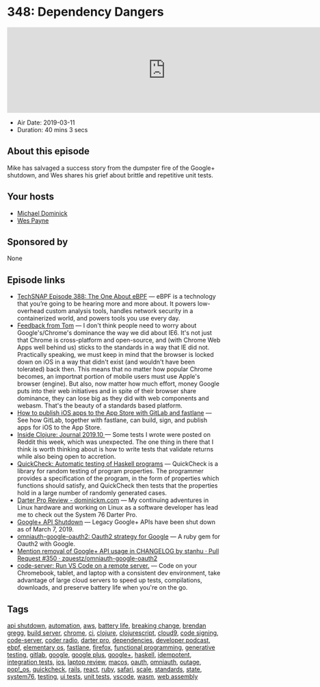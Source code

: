 # 348: Dependency Dangers

<iframe src="https://player.fireside.fm/v2/MLf2ZzhC+9PGG2DrL?theme=dark" width="740" height="200" frameborder="0" scrolling="no"></iframe>

* Air Date: 2019-03-11
* Duration: 40 mins 3 secs

## About this episode

Mike has salvaged a success story from the dumpster fire of the Google+ shutdown, and Wes shares his grief about brittle and repetitive unit tests.

## Your hosts
* [Michael Dominick](https://coder.show/hosts/michael)
* [Wes Payne](https://coder.show/hosts/wespayne)

## Sponsored by

None



## Episode links

  * [TechSNAP Episode 388: The One About eBPF](https://techsnap.systems/388 "TechSNAP Episode 388: The One About eBPF") — eBPF is a technology that you’re going to be hearing more and more about. It powers low-overhead custom analysis tools, handles network security in a containerized world, and powers tools you use every day. 
  * [Feedback from Tom](https://www.reddit.com/r/CoderRadio/comments/axq0qy/rusty_rubies_coder_radio_347/ei12vpf/ "Feedback from Tom") — I don't think people need to worry about Google's/Chrome's dominance the way we did about IE6. It's not just that Chrome is cross-platform and open-source, and (with Chrome Web Apps well behind us) sticks to the standards in a way that IE did not. Practically speaking, we must keep in mind that the browser is locked down on iOS in a way that didn't exist (and wouldn't have been tolerated) back then. This means that no matter how popular Chrome becomes, an importnat portion of mobile users must use Apple's browser (engine). But also, now matter how much effort, money Google puts into their web initiatives and in spite of their browser share dominance, they can lose big as they did with web components and webasm. That's the beauty of a standards based platform.
  * [How to publish iOS apps to the App Store with GitLab and fastlane](https://about.gitlab.com/2019/03/06/ios-publishing-with-gitlab-and-fastlane/ "How to publish iOS apps to the App Store with GitLab and fastlane") — See how GitLab, together with fastlane, can build, sign, and publish apps for iOS to the App Store.
  * [Inside Clojure: Journal 2019.10 ](http://insideclojure.org/2019/03/08/journal/ "Inside Clojure: Journal 2019.10 ") — Some tests I wrote were posted on Reddit this week, which was unexpected. The one thing in there that I think is worth thinking about is how to write tests that validate returns while also being open to accretion. 
  * [QuickCheck: Automatic testing of Haskell programs](http://hackage.haskell.org/package/QuickCheck "QuickCheck: Automatic testing of Haskell programs") — QuickCheck is a library for random testing of program properties. The programmer provides a specification of the program, in the form of properties which functions should satisfy, and QuickCheck then tests that the properties hold in a large number of randomly generated cases.
  * [Darter Pro Review - dominickm.com](http://dominickm.com/darter-pro-review/ "Darter Pro Review - dominickm.com") — My continuing adventures in Linux hardware and working on Linux as a software developer has lead me to check out the System 76 Darter Pro.
  * [Google+ API Shutdown](https://developers.google.com/+/api-shutdown "Google+ API Shutdown") — Legacy Google+ APIs have been shut down as of March 7, 2019.
  * [omniauth-google-oauth2: Oauth2 strategy for Google](https://github.com/zquestz/omniauth-google-oauth2 "omniauth-google-oauth2: Oauth2 strategy for Google") — A ruby gem for Oauth2 with Google.
  * [Mention removal of Google+ API usage in CHANGELOG by stanhu · Pull Request #350 · zquestz/omniauth-google-oauth2](https://github.com/zquestz/omniauth-google-oauth2/pull/350/files "Mention removal of Google+ API usage in CHANGELOG by stanhu · Pull Request #350 · zquestz/omniauth-google-oauth2")
  * [code-server: Run VS Code on a remote server.](https://github.com/codercom/code-server "code-server: Run VS Code on a remote server.") — Code on your Chromebook, tablet, and laptop with a consistent dev environment, take advantage of large cloud servers to speed up tests, compilations, downloads, and preserve battery life when you're on the go.



## Tags

[api shutdown](https://coder.show/tags/api%20shutdown), [automation](https://coder.show/tags/automation), [aws](https://coder.show/tags/aws), [battery life](https://coder.show/tags/battery%20life), [breaking change](https://coder.show/tags/breaking%20change), [brendan gregg](https://coder.show/tags/brendan%20gregg), [build server](https://coder.show/tags/build%20server), [chrome](https://coder.show/tags/chrome), [ci](https://coder.show/tags/ci), [clojure](https://coder.show/tags/clojure), [clojurescript](https://coder.show/tags/clojurescript), [cloud9](https://coder.show/tags/cloud9), [code signing](https://coder.show/tags/code%20signing), [code-server](https://coder.show/tags/code-server), [coder radio](https://coder.show/tags/coder%20radio), [darter pro](https://coder.show/tags/darter%20pro), [dependencies](https://coder.show/tags/dependencies), [developer podcast](https://coder.show/tags/developer%20podcast), [ebpf](https://coder.show/tags/ebpf), [elementary os](https://coder.show/tags/elementary%20os), [fastlane](https://coder.show/tags/fastlane), [firefox](https://coder.show/tags/firefox), [functional programming](https://coder.show/tags/functional%20programming), [generative testing](https://coder.show/tags/generative%20testing), [gitlab](https://coder.show/tags/gitlab), [google](https://coder.show/tags/google), [google plus](https://coder.show/tags/google%20plus), [google+](https://coder.show/tags/google+), [haskell](https://coder.show/tags/haskell), [idempotent](https://coder.show/tags/idempotent), [integration tests](https://coder.show/tags/integration%20tests), [ios](https://coder.show/tags/ios), [laptop review](https://coder.show/tags/laptop%20review), [macos](https://coder.show/tags/macos), [oauth](https://coder.show/tags/oauth), [omniauth](https://coder.show/tags/omniauth), [outage](https://coder.show/tags/outage), [pop!_os](https://coder.show/tags/pop!_os), [quickcheck](https://coder.show/tags/quickcheck), [rails](https://coder.show/tags/rails), [react](https://coder.show/tags/react), [ruby](https://coder.show/tags/ruby), [safari](https://coder.show/tags/safari), [scale](https://coder.show/tags/scale), [standards](https://coder.show/tags/standards), [state](https://coder.show/tags/state), [system76](https://coder.show/tags/system76), [testing](https://coder.show/tags/testing), [ui tests](https://coder.show/tags/ui%20tests), [unit tests](https://coder.show/tags/unit%20tests), [vscode](https://coder.show/tags/vscode), [wasm](https://coder.show/tags/wasm), [web assembly](https://coder.show/tags/web%20assembly)